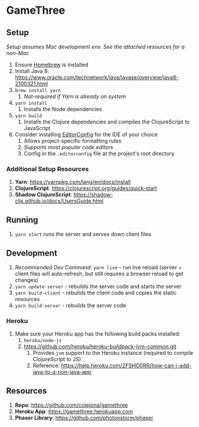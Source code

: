# GameThree

## Setup
_Setup assumes Mac development env. See the attached resources for a non-Mac_
1. Ensure [Homebrew](https://brew.sh) is installed
1. Install Java 8: https://www.oracle.com/technetwork/java/javase/overview/java8-2100321.html
1. `brew install yarn`
    1. _Not-required if Yarn is already on system_
1. `yarn install`
    1. Installs the Node dependencies
1. `yarn build`
    1. Installs the Clojure dependencies and compiles the ClojureScript to JavaScript
1. Consider installing [EditorConfig](https://editorconfig.org) for the IDE of your choice
    1. Allows project-specific formatting rules
    1. _Supports most popular code editors_
    1. Config in the `.editorconfig` file at the project's root directory

### Additional Setup Resources
1. **Yarn**: https://yarnpkg.com/lang/en/docs/install
1. **ClojureScript**: https://clojurescript.org/guides/quick-start
1. **Shadow ClojureScript**: https://shadow-cljs.github.io/docs/UsersGuide.html

## Running
1. `yarn start` runs the server and serves down client files

## Development
1. *Recommended Dev Command*: `yarn live` - run live reload (server + client files will auto-refresh, but still requires a browser reload to get changes)
1. `yarn update-server` - rebuilds the server code and starts the server
1. `yarn build-client` - rebuilds the client code and copies the static resources
1. `yarn build-server` - rebuilds the server code

### Heroku
1. Make sure your Heroku app has the following build packs installed:
    1. `heroku/node-js`
    1. https://github.com/heroku/heroku-buildpack-jvm-common.git
        1. Provides `jvm` support to the Heroku instance (required to compile ClojureScript to JS)
        1. Reference: https://help.heroku.com/2FSHO0RR/how-can-i-add-java-to-a-non-java-app

## Resources
1. **Repo**: https://github.com/colejona/gamethree
1. **Heroku App**: https://gamethree.herokuapp.com
1. **Phaser Library**: https://github.com/photonstorm/phaser
